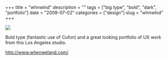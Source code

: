 +++
title = "whnwlnd"
description = ""
tags = ["big type", "bold", "dark", "portfolio"]
date = "2009-07-02"
categories = ["design"]
slug = "whnwlnd"
+++


 

  <div id="screens-thumbs" class="clearfix">
    <div class="txt-center" id="design-submission"><a href="http://www.whenweland.com/"><img id='bluga-thumbnail-1791' class='bluga-thumbnail large' src='//konigi.com/media/bluga/
wt4a4cde3694cff_0.jpg'/></a></div>  
  </div>   
<p>Bold type (fantastic use of Cufon) and a great looking portfolio of UX work from this Los Angeles studio.</p>
<p><a href="http://www.whenweland.com/">http://www.whenweland.com/</a></p>




